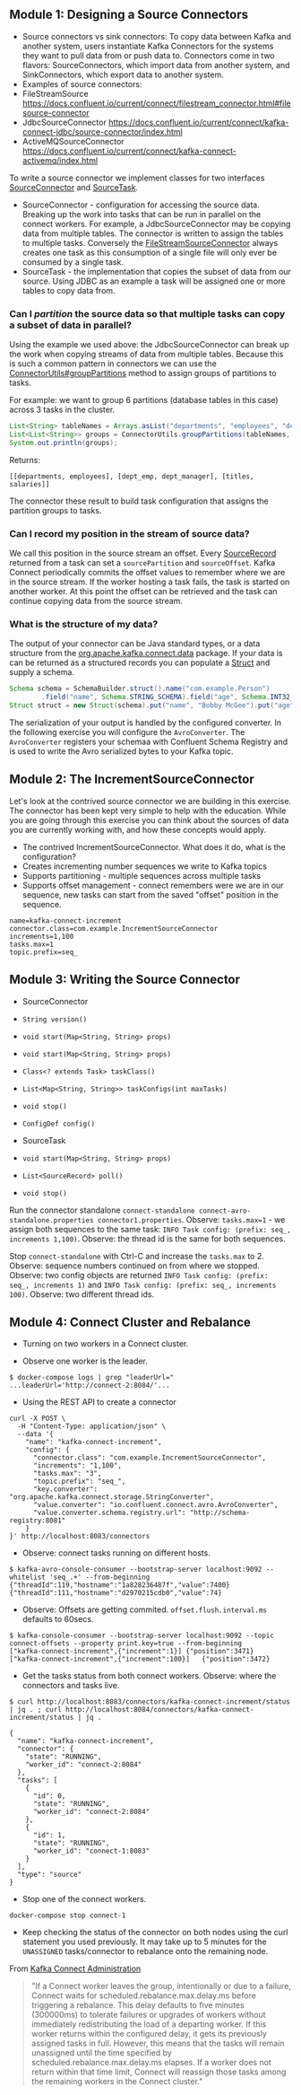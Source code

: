 ## Module 1: Designing a Source Connectors

* Source connectors vs sink connectors: To copy data between Kafka and another system, users instantiate Kafka Connectors for the systems they want to pull data from or push data to. Connectors come in two flavors: SourceConnectors, which import data from another system, and SinkConnectors, which export data to another system.
* Examples of source connectors: 
 * FileStreamSource https://docs.confluent.io/current/connect/filestream_connector.html#filesource-connector
 * JdbcSourceConnector https://docs.confluent.io/current/connect/kafka-connect-jdbc/source-connector/index.html
 * ActiveMQSourceConnector https://docs.confluent.io/current/connect/kafka-connect-activemq/index.html

To write a source connector we implement classes for two interfaces [SourceConnector](https://docs.confluent.io/current/connect/javadocs/org/apache/kafka/connect/source/SourceConnector.html) and [SourceTask](https://docs.confluent.io/current/connect/javadocs/org/apache/kafka/connect/source/SourceTask.html).

* SourceConnector - configuration for accessing the source data. Breaking up the work into tasks that can be run in parallel on the connect workers.  For example, a JdbcSourceConnector may be copying data from multiple tables. The connector is written to assign the tables to multiple tasks.  Conversely the [FileStreamSourceConnector](https://github.com/apache/kafka/blob/2.6/connect/file/src/main/java/org/apache/kafka/connect/file/FileStreamSourceConnector.java#L80) always creates one task as this consumption of a single file will only ever be consumed by a single task.
* SourceTask - the implementation that copies the subset of data from our source. Using JDBC as an example a task will be assigned one or more tables to copy data from.

### Can I *partition* the source data so that multiple tasks can copy a subset of data in parallel?

Using the example we used above: the JdbcSourceConnector can break up the work when copying streams of data from multiple tables.  Because this is such a common pattern in connectors we can use the [ConnectorUtils#groupPartitions](https://docs.confluent.io/current/connect/javadocs/org/apache/kafka/connect/util/ConnectorUtils.html#groupPartitions-java.util.List-int-) method to assign groups of partitions to tasks.

For example: we want to group 6 partitions (database tables in this case) across 3 tasks in the cluster.

``` java
List<String> tableNames = Arrays.asList("departments", "employees", "dept_emp", "dept_manager", "titles", "salaries");
List<List<String>> groups = ConnectorUtils.groupPartitions(tableNames, 3);
System.out.println(groups);
```

Returns:

```
[[departments, employees], [dept_emp, dept_manager], [titles, salaries]]
```

The connector these result to build task configuration that assigns the partition groups to tasks.


### Can I record my position in the stream of source data?  

We call this position in the source stream an offset.  Every [SourceRecord](https://docs.confluent.io/current/connect/javadocs/org/apache/kafka/connect/source/SourceRecord.html) returned from a task can set a `sourcePartition` and `sourceOffset`.  Kafka Connect periodically commits the offset values to remember where we are in the source stream.  If the worker hosting a task fails,  the task is started on another worker. At this point the offset can be retrieved and the task can continue copying data from the source stream.

### What is the structure of my data?

The output of your connector can be Java standard types, or a data structure from the [org.apache.kafka.connect.data](https://docs.confluent.io/current/connect/javadocs/org/apache/kafka/connect/data/package-summary.html) package. If your data is can be returned as a structured records you can populate a [Struct](https://docs.confluent.io/current/connect/javadocs/org/apache/kafka/connect/data/Struct.html) and supply a schema.

``` java
Schema schema = SchemaBuilder.struct().name("com.example.Person")
		.field("name", Schema.STRING_SCHEMA).field("age", Schema.INT32_SCHEMA).build()
Struct struct = new Struct(schema).put("name", "Bobby McGee").put("age", 21)
``` 

The serialization of your output is handled by the configured converter.  In the following exercise you will configure the `AvroConverter`.  The `AvroConverter` registers your schemaa with Confluent Schema Registry and is used to write the Avro serialized bytes to your Kafka topic.

## Module 2: The IncrementSourceConnector

Let's look at the contrived source connector we are building in this exercise.  The connector has been kept very simple to help with the education. While you are going through this exercise you can think about the sources of data you are currently working with, and how these concepts would apply.

* The contrived IncrementSourceConnector.  What does it do, what is the configuration?
 * Creates incrementing number sequences we write to Kafka topics
 * Supports partitioning - multiple sequences across multiple tasks
 * Supports offset management - connect remembers were we are in our sequence, new tasks can start from the saved "offset" position in the sequence.


```
name=kafka-connect-increment
connector.class=com.example.IncrementSourceConnector
increments=1,100
tasks.max=1
topic.prefix=seq_
```

## Module 3: Writing the Source Connector

* SourceConnector
 * `String version()`
 * `void start(Map<String, String> props)`
 * `void start(Map<String, String> props)`
 * `Class<? extends Task> taskClass()`
 * `List<Map<String, String>> taskConfigs(int maxTasks)`
 * `void stop()`
 * `ConfigDef config()`

* SourceTask
 * `void start(Map<String, String> props)`
 * `List<SourceRecord> poll()`
 * `void stop()`

Run the connector standalone `connect-standalone connect-avro-standalone.properties connector1.properties`.  Observe: `tasks.max=1` - we assign both sequences to the same task: `INFO Task config: (prefix: seq_, increments 1,100)`.  Observe: the thread id is the same for both sequences.

Stop  `connect-standalone` with Ctrl-C and increase the `tasks.max` to 2.  Observe: sequence numbers continued on from where we stopped.  Observe: two config objects are returned `INFO Task config: (prefix: seq_, increments 1)` and `INFO Task config: (prefix: seq_, increments 100)`.  Observe: two different thread ids.

## Module 4: Connect Cluster and Rebalance

* Turning on two workers in a Connect cluster.

* Observe one worker is the leader.

```
$ docker-compose logs | grep "leaderUrl="
...leaderUrl='http://connect-2:8084/'...
```

* Using the REST API to create a connector

```
curl -X POST \
  -H "Content-Type: application/json" \
  --data '{
    "name": "kafka-connect-increment",
    "config": {
      "connector.class": "com.example.IncrementSourceConnector",
      "increments": "1,100",
      "tasks.max": "3",
      "topic.prefix": "seq_",
      "key.converter": "org.apache.kafka.connect.storage.StringConverter",
      "value.converter": "io.confluent.connect.avro.AvroConverter",
      "value.converter.schema.registry.url": "http://schema-registry:8081"
    }
}' http://localhost:8083/connectors
```

* Observe: connect tasks running on different hosts.

```
$ kafka-avro-console-consumer --bootstrap-server localhost:9092 --whitelist 'seq_.+' --from-beginning
{"threadId":119,"hostname":"1a828236487f","value":7400}
{"threadId":111,"hostname":"d2970215cdb0","value":74}
```

* Observe: Offsets are getting commited. `offset.flush.interval.ms` defaults to 60secs.

```
$ kafka-console-consumer --bootstrap-server localhost:9092 --topic connect-offsets --property print.key=true --from-beginning
["kafka-connect-increment",{"increment":1}]	{"position":3471}
["kafka-connect-increment",{"increment":100}]	{"position":3472}
```

* Get the tasks status from both connect workers. Observe: where the connectors and tasks live.

```
$ curl http://localhost:8083/connectors/kafka-connect-increment/status | jq . ; curl http://localhost:8084/connectors/kafka-connect-increment/status | jq .

{
  "name": "kafka-connect-increment",
  "connector": {
    "state": "RUNNING",
    "worker_id": "connect-2:8084"
  },
  "tasks": [
    {
      "id": 0,
      "state": "RUNNING",
      "worker_id": "connect-2:8084"
    },
    {
      "id": 1,
      "state": "RUNNING",
      "worker_id": "connect-1:8083"
    }
  ],
  "type": "source"
}
```

* Stop one of the connect workers.

```
docker-compose stop connect-1
```

* Keep checking the status of the connector on both nodes using the curl statement you used previously.  It may take up to 5 minutes for the `UNASSIGNED` tasks/connector to rebalance onto the remaining node.


From [Kafka Connect Administration](https://kafka.apache.org/documentation/#connect_administration)

> "If a Connect worker leaves the group, intentionally or due to a failure, Connect waits for scheduled.rebalance.max.delay.ms before triggering a rebalance. This delay defaults to five minutes (300000ms) to tolerate failures or upgrades of workers without immediately redistributing the load of a departing worker. If this worker returns within the configured delay, it gets its previously assigned tasks in full. However, this means that the tasks will remain unassigned until the time specified by scheduled.rebalance.max.delay.ms elapses. If a worker does not return within that time limit, Connect will reassign those tasks among the remaining workers in the Connect cluster."


